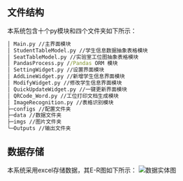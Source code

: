 ## 文件结构
本系统包含十个py模块和四个文件夹如下所示：
```cmd
│ Main.py //主界面模块
│ StudentTableModel.py //学生信息数据抽象表格模块
│ SeatTableModel.py //实验室工位图抽象表格模块
│ PandasProcess.py //Pandas ORM 模块
│ SettingWidget.py //设置界面模块
│ AddLineWidget.py //新增学生信息界面模块
│ ModifyWidget.py //修改学生信息界面模块
│ QuickUpdateWidget.py //一键更新界面模块
│ QRCode_Word.py //工位打印文档生成模块
│ ImageRecognition.py //表格识别模块
├─configs //配置文件夹
├─data //数据文件夹
├─imgs //图片文件夹
└─Outputs //输出文件夹
```
## 数据存储
本系统采用excel存储数据，其E-R图如下所示：
![数据实体图](https://github.com/DepartureZSH/LabManagementSystem/assets/91520014/43af47ae-d6fa-4153-9be6-0e10488d6082)

